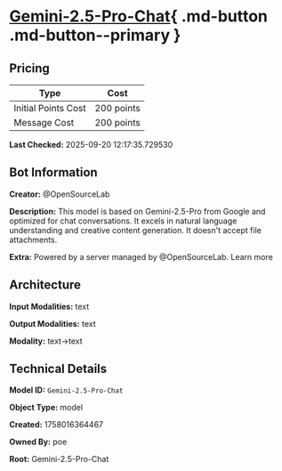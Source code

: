 # [Gemini-2.5-Pro-Chat](https://poe.com/Gemini-2.5-Pro-Chat){ .md-button .md-button--primary }

## Pricing

| Type | Cost |
|------|------|
| Initial Points Cost | 200 points |
| Message Cost | 200 points |

**Last Checked:** 2025-09-20 12:17:35.729530


## Bot Information

**Creator:** @OpenSourceLab

**Description:** This model is based on Gemini-2.5-Pro from Google and optimized for chat conversations.  It excels in natural language understanding and creative content generation. It doesn't accept file attachments.

**Extra:** Powered by a server managed by @OpenSourceLab. Learn more


## Architecture

**Input Modalities:** text

**Output Modalities:** text

**Modality:** text->text


## Technical Details

**Model ID:** `Gemini-2.5-Pro-Chat`

**Object Type:** model

**Created:** 1758016364467

**Owned By:** poe

**Root:** Gemini-2.5-Pro-Chat
